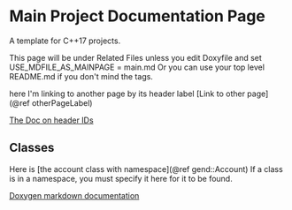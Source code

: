 
# Main Project Documentation Page 

A template for C++17 projects.

This page will be under Related Files unless you edit Doxyfile
and set USE_MDFILE_AS_MAINPAGE = main.md
Or you can use your top level README.md if you don't mind the tags.

here I'm linking to another page by its header label
[Link to other page](@ref otherPageLabel)

[The Doc on header IDs](http://www.doxygen.nl/manual/markdown.html#md_header_id)

## Classes

Here is [the account class with namespace](@ref gend::Account) 
If a class is in a namespace, you must specify it here for it to be found.


[Doxygen markdown documentation](http://doxygen.nl/manual/markdown.html#md_page_header)
